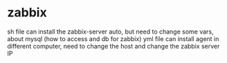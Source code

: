 # zabbix
sh file can install the zabbix-server auto, but need to change some vars, about mysql (how to access and db for zabbix)
yml file can install agent in different computer, need to change the host and change the zabbix server IP 
